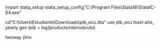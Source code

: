 import stata_setup
stata_setup_config"C:\Program Files\Stata16\StataIC-64.exe"


cd"C:\Users\Estudiante\Downloads\pib_ecu.dta"
use pib_ecu
tsset año, yearly
gen lpib = log(productointernobruto)

twoway (line
